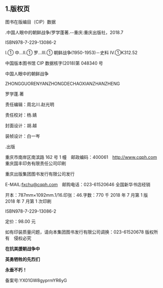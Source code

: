 ## 1.版权页
图书在版编目（CIP）数据 


.中国人眼中的朝鲜战争/罗学蓬著.--重庆:重庆出版社，2018.7 


ISBN978-7-229-13086-2 


Ⅰ.① 中…Ⅱ.① 罗…Ⅲ.① 朝鲜战争(1950-1953)－史料 Ⅳ.①K312.52 


中国版本图书馆 CIP 数据核字(2018)第 048340 号 


中国人眼中的朝鲜战争 


ZHONGGUORENYANZHONGDECHAOXIANZHANZHENG 


罗学蓬.著 


责任编辑：周北川.赵光明 


责任校对：杨.婧 


封面设计：胡.越 


装帧设计：白一岑 


.出版 


重庆市南岸区南滨路 162 号 1 幢　邮政编码：400061　http://www.cqph.com 重庆国丰印务有限责任公司印刷 


重庆出版集团图书发行有限公司发行 


E-MAIL:fxchu@cqph.com　邮购电话：023-61520646 全国新华书店经销 


开本：787mm×1092mm.1/16.印张：46.字数：770 千 2018 年 7 月第 1 版　2018 年 7 月第 1 次印刷 


ISBN978-7-229-13086-2 


定价：98.00 元 


如有印装质量问题，请向本集团图书发行有限公司调换：023-61520678 版权所有　侵权必究 


**在抗美援朝战争中**


**英勇牺牲的先烈们**


**永垂不朽！**


备案号:YX01GW8gyprmYR6yG

